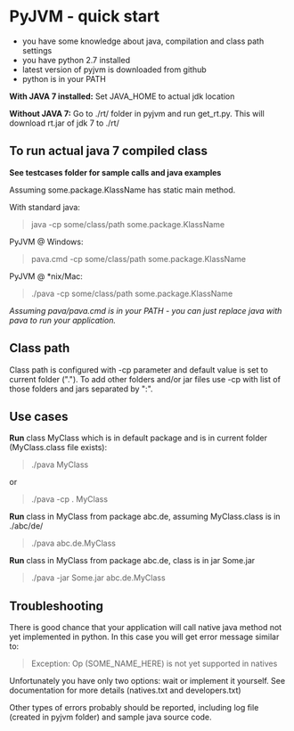 PyJVM - quick start
===================

 - you have some knowledge about java, compilation and class path settings
 - you have python 2.7 installed
 - latest version of pyjvm is downloaded from github
 - python is in your PATH

**With JAVA 7 installed:**
Set JAVA_HOME to actual jdk location

**Without JAVA 7:**
Go to ./rt/ folder in pyjvm and run get_rt.py.
This will download rt.jar of jdk 7 to ./rt/

To run actual java 7 compiled class
-----------------------------------
**See testcases folder for sample calls and java examples**

Assuming some.package.KlassName has static main method.

With standard java:

> java -cp some/class/path some.package.KlassName

PyJVM @ Windows:

> pava.cmd -cp some/class/path some.package.KlassName

PyJVM @ *nix/Mac:

> ./pava -cp some/class/path some.package.KlassName

*Assuming pava/pava.cmd is in your PATH - you can just replace java with
pava to run your application.*

Class path
----------
Class path is configured with -cp parameter and default value is set to current
folder ("."). To add other folders and/or jar files use -cp with list of those
folders and jars separated by ":".

Use cases
---------
**Run** class MyClass which is in default package and is in current
folder (MyClass.class file exists):

> ./pava MyClass

or

> ./pava -cp . MyClass

**Run** class in MyClass from package abc.de, assuming MyClass.class
is in ./abc/de/

> ./pava abc.de.MyClass

**Run** class in MyClass from package abc.de, class is in jar Some.jar

> ./pava -jar Some.jar abc.de.MyClass


Troubleshooting
---------------

There is good chance that your application will call native java method not yet
implemented in python. In this case you will get error message similar to:

> Exception: Op (SOME_NAME_HERE) is not yet supported in natives

Unfortunately you have only two options: wait or implement it yourself. See
documentation for more details (natives.txt and developers.txt)

Other types of errors probably should be reported, including log file (created
in pyjvm folder) and sample java source code.